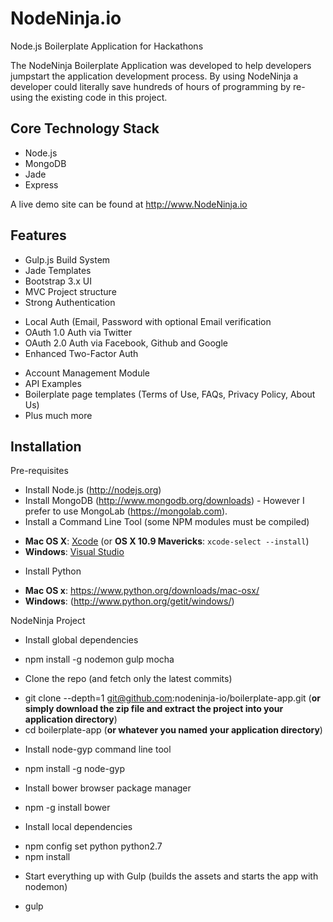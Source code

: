 # NodeNinja.io 
Node.js Boilerplate Application for Hackathons

The NodeNinja Boilerplate Application was developed to help developers jumpstart the application development process. 
By using NodeNinja a developer could literally save hundreds of hours of programming by re-using the existing code in this project.

Core Technology Stack
---------------------

+ Node.js
+ MongoDB
+ Jade
+ Express

A live demo site can be found at http://www.NodeNinja.io


Features
--------

- Gulp.js Build System
- Jade Templates
- Bootstrap 3.x UI
- MVC Project structure
- Strong Authentication
 + Local Auth (Email, Password with optional Email verification
 + OAuth 1.0 Auth via Twitter
 + OAuth 2.0 Auth via Facebook, Github and Google
 + Enhanced Two-Factor Auth 
- Account Management Module
- API Examples
- Boilerplate page templates (Terms of Use, FAQs, Privacy Policy, About Us) 
- Plus much more
 
Installation
------------

Pre-requisites

+ Install Node.js (http://nodejs.org)
+ Install MongoDB (http://www.mongodb.org/downloads) - However I prefer to use MongoLab (https://mongolab.com). 
+ Install a Command Line Tool (some NPM modules must be compiled)
 - **Mac OS X**: [Xcode](https://itunes.apple.com/us/app/xcode/id497799835?mt=12) (or **OS X 10.9 Mavericks**: `xcode-select --install`)
 - **Windows**: [Visual Studio](http://www.visualstudio.com/downloads/download-visual-studio-vs#d-express-windows-8)
+ Install Python 
 - **Mac OS x**: https://www.python.org/downloads/mac-osx/
 - **Windows**: (http://www.python.org/getit/windows/)

NodeNinja Project

+ Install global dependencies
 - npm install -g nodemon gulp mocha

+ Clone the repo (and fetch only the latest commits)
 - git clone --depth=1 git@github.com:nodeninja-io/boilerplate-app.git (**or simply download the zip file and extract the    project into your application directory**)
 - cd boilerplate-app (**or whatever you named your application directory**)

+ Install node-gyp command line tool
 - npm install -g node-gyp

+ Install bower browser package manager
 - npm -g install bower
 
+ Install local dependencies
 - npm config set python python2.7
 - npm install


+ Start everything up with Gulp (builds the assets and starts the app with nodemon)
 - gulp




